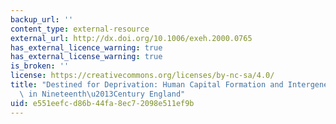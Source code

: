 ```yaml
---
backup_url: ''
content_type: external-resource
external_url: http://dx.doi.org/10.1006/exeh.2000.0765
has_external_licence_warning: true
has_external_license_warning: true
is_broken: ''
license: https://creativecommons.org/licenses/by-nc-sa/4.0/
title: "Destined for Deprivation: Human Capital Formation and Intergenerational Poverty\
  \ in Nineteenth\u2013Century England"
uid: e551eefc-d86b-44fa-8ec7-2098e511ef9b
---
```

